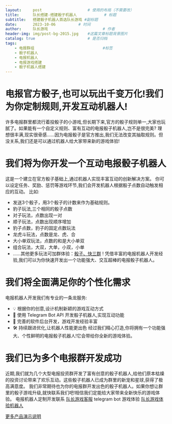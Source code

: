 ```yaml
---
layout:     post   				    # 使用的布局（不需要改）
title:      队长搭建-搭建骰子机器人 			# 标题 
subtitle:   搭建骰子机器人首选队长游戏 #副标题
date:       2023-10-06			# 时间
author:     队长游戏 						# 作者
header-img: img/post-bg-2015.jpg 	#这篇文章标题背景图片
catalog: true 						# 是否归档
tags:
    - 电报群组								#标签
    - 骰子机器人
    - 电报机器人
    - 电报游戏搭建
    - 骰子机器人搭建
---
```

# 电报官方骰子,也可以玩出千变万化!我们为你定制规则,开发互动机器人!
许多电报群里都流行着投骰子的小游戏,但长期下来,官方的骰子规则单一,大家也玩腻了。如果能有一个自定义规则、富有互动的电报骰子机器人,岂不是很完美?
理想很丰满,现实很骨感......因为电报骰子是官方推出,我们无法改变其抽取规则。但没关系,我们还是可以通过机器人给大家带来新的游戏体验!
# 我们将为你开发一个互动电报骰子机器人
这是一个建立在官方骰子基础上,通过机器人实现丰富互动的创新解决方案。
你可以设定任务、奖励、惩罚等游戏环节,我们会开发机器人根据骰子点数自动触发相应的互动。
比如:
- 发送3个骰子，用3个骰子的计数来作为基础规则。
- 豹子玩法,三个相同的骰子点数
- 对子玩法，点数出现一对
- 顺子玩法，点数出现顺序增加
- 豹子点数，豹子的固定点数玩法
- 龙虎斗玩法，点数是龙、虎、合
- 大小单双玩法，点数的和是大小单双
- 组合玩法，大双，大单，小双，小单
- ......其他更多玩法可加群体验：[骰子、快三群](https://t.me/+8ddQO2_sAKQ4NzI1  "队长游戏骰子演示群") !
凭借丰富的电报机器人开发经验,我们可以为你快速开发出一个功能强大、交互超棒的电报骰子机器人。
# 我们将全面满足你的个性化需求
电报机器人开发我们有专业的一条龙服务:
- 💡 根据你的创意,设计机制新颖的游戏互动方式
- 🤖 使用 Telegram Bot API 开发骰子机器人,实现互动功能
- 🎨 完善的软件后台开发，游戏开发经验丰富
- 🛠️ 持续跟进优化,让机器人性能更出色
经过我们精心打造,你将拥有一个功能强大、个性鲜明的电报骰子机器人!它会带给你全新的游戏体验。
# 我们已为多个电报群开发成功
近期,我们就为几个大型电报投资群开发了富有创意的骰子机器人,给他们原本枯燥的投资讨论带来了欢乐互动。这些骰子机器人已成为群里的新宠和星球,获得了极高满意度。
我们非常期待也为你的电报群开发出色的骰子机器人。如果你想让群里的骰子游戏升级,就快联系我们吧!相信我们定能给大家带来全新快乐的游戏体验。
电报机器人定制开发联系 [队长游戏客服](https://t.me/duizhangdajian  "队长游戏官方客服")
telegram bot 游戏体验 [队长游戏体验机器人](https://t.me/captainGameBot  "队长游戏官方客服")

[更多产品演示说明](http://www.tggame.site  "队长游戏官方网站")

